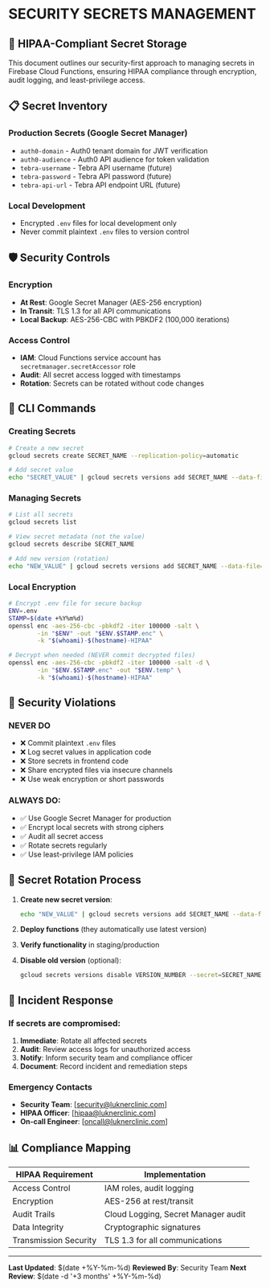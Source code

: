 # SECURITY SECRETS MANAGEMENT

## 🔐 HIPAA-Compliant Secret Storage

This document outlines our security-first approach to managing secrets in Firebase Cloud Functions, ensuring HIPAA compliance through encryption, audit logging, and least-privilege access.

## 📋 Secret Inventory

### Production Secrets (Google Secret Manager)

- `auth0-domain` - Auth0 tenant domain for JWT verification
- `auth0-audience` - Auth0 API audience for token validation
- `tebra-username` - Tebra API username (future)
- `tebra-password` - Tebra API password (future)
- `tebra-api-url` - Tebra API endpoint URL (future)

### Local Development

- Encrypted `.env` files for local development only
- Never commit plaintext `.env` files to version control

## 🛡️ Security Controls

### Encryption

- **At Rest**: Google Secret Manager (AES-256 encryption)
- **In Transit**: TLS 1.3 for all API communications
- **Local Backup**: AES-256-CBC with PBKDF2 (100,000 iterations)

### Access Control

- **IAM**: Cloud Functions service account has `secretmanager.secretAccessor` role
- **Audit**: All secret access logged with timestamps
- **Rotation**: Secrets can be rotated without code changes

## 📝 CLI Commands

### Creating Secrets

```bash
# Create a new secret
gcloud secrets create SECRET_NAME --replication-policy=automatic

# Add secret value
echo "SECRET_VALUE" | gcloud secrets versions add SECRET_NAME --data-file=-
```

### Managing Secrets

```bash
# List all secrets
gcloud secrets list

# View secret metadata (not the value)
gcloud secrets describe SECRET_NAME

# Add new version (rotation)
echo "NEW_VALUE" | gcloud secrets versions add SECRET_NAME --data-file=-
```

### Local Encryption

```bash
# Encrypt .env file for secure backup
ENV=.env
STAMP=$(date +%Y%m%d)
openssl enc -aes-256-cbc -pbkdf2 -iter 100000 -salt \
        -in "$ENV" -out "$ENV.$STAMP.enc" \
        -k "$(whoami)-$(hostname)-HIPAA"

# Decrypt when needed (NEVER commit decrypted files)
openssl enc -aes-256-cbc -pbkdf2 -iter 100000 -salt -d \
        -in "$ENV.$STAMP.enc" -out "$ENV.temp" \
        -k "$(whoami)-$(hostname)-HIPAA"
```

## 🚫 Security Violations

### NEVER DO

- ❌ Commit plaintext `.env` files
- ❌ Log secret values in application code
- ❌ Store secrets in frontend code
- ❌ Share encrypted files via insecure channels
- ❌ Use weak encryption or short passwords

### ALWAYS DO:
- ✅ Use Google Secret Manager for production
- ✅ Encrypt local secrets with strong ciphers
- ✅ Audit all secret access
- ✅ Rotate secrets regularly
- ✅ Use least-privilege IAM policies

## 🔄 Secret Rotation Process

1. **Create new secret version**:
   ```bash
   echo "NEW_VALUE" | gcloud secrets versions add SECRET_NAME --data-file=-
   ```

2. **Deploy functions** (they automatically use latest version)

3. **Verify functionality** in staging/production

4. **Disable old version** (optional):
   ```bash
   gcloud secrets versions disable VERSION_NUMBER --secret=SECRET_NAME
   ```

## 🚨 Incident Response

### If secrets are compromised:
1. **Immediate**: Rotate all affected secrets
2. **Audit**: Review access logs for unauthorized access
3. **Notify**: Inform security team and compliance officer
4. **Document**: Record incident and remediation steps

### Emergency Contacts
- **Security Team**: [security@luknerclinic.com]
- **HIPAA Officer**: [hipaa@luknerclinic.com]
- **On-call Engineer**: [oncall@luknerclinic.com]

## 📊 Compliance Mapping

| HIPAA Requirement | Implementation |
|-------------------|----------------|
| Access Control | IAM roles, audit logging |
| Encryption | AES-256 at rest/transit |
| Audit Trails | Cloud Logging, Secret Manager audit |
| Data Integrity | Cryptographic signatures |
| Transmission Security | TLS 1.3 for all communications |

---

**Last Updated**: $(date +%Y-%m-%d)
**Reviewed By**: Security Team
**Next Review**: $(date -d '+3 months' +%Y-%m-%d) 
